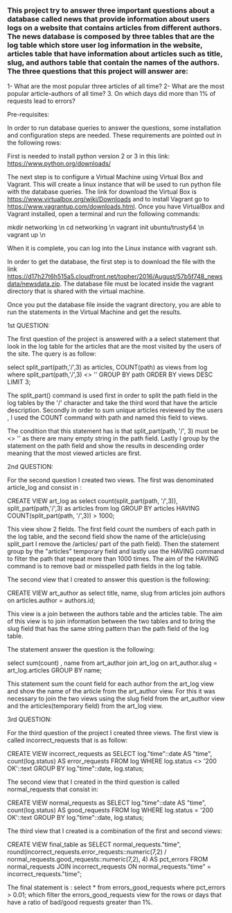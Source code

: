 ### This project try to answer three important questions about a database called news that provide information about users logs on a website that contains articles from different authors. The news database is composed by three tables that are the log table which store user log information in the website, articles table that have information about articles such as title, slug,  and authors table that contain the names of the authors. The three questions that this project will answer are: 

1- What are the most popular three articles of all time?
2- What are the most popular article-authors of all time?
3. On which days did more than 1% of requests lead to errors?

Pre-requisites: 

In order to run database queries to answer the questions, some installation and configuration steps are needed. These requirements are pointed out in the following rows:

First is needed to install python version 2 or 3 in this link: https://www.python.org/downloads/

The next step is to configure a Virtual Machine using Virtual Box and Vagrant. This will create a linux instance that will be used to run python file with the database queries. The link for download the Virtual Box is https://www.virtualbox.org/wiki/Downloads and to install Vagrant go to https://www.vagrantup.com/downloads.html. Once you have VirtualBox and Vagrant installed, open a terminal and run the following commands:

mkdir networking \n
cd networking \n
vagrant init ubuntu/trusty64 \n
vagrant up \n

When it is complete, you can log into the Linux instance with vagrant ssh.

In order to get the database, the first step is to download the file with the link https://d17h27t6h515a5.cloudfront.net/topher/2016/August/57b5f748_newsdata/newsdata.zip. The database file must be located inside the vagrant directory that is shared with the virtual machine.

Once you put the database file inside the vagrant directory, you are able to run the statements in the Virtual Machine and get the results.  

1st QUESTION: 

The first question of the project is answered with a a select statement that look in the log table for the articles that are the most visited by the users of the site. The query is as follow: 

  select split_part(path,'/',3) as articles, COUNT(path) as views from log where split_part(path,'/',3) <> '' GROUP BY path ORDER BY views DESC LIMIT 3;

  The split_part() command is used first in order to split the path field in the log tables by the '/' character and take the third word  that have the article description. Secondly in order to sum unique articles reviewed by the users , I used the COUNT command with path and named this field to views. 

  The condition that this statement has is that split_part(path, '/', 3) must be <> '' as there are many empty string in the path field. Lastly I group by the statement on the path field and show the results in descending order meaning that the most viewed articles are first. 

2nd QUESTION: 

For the second question I created two views. The first was denominated article_log and consist in : 

CREATE VIEW art_log as select count(split_part(path, '/',3)), 
    split_part(path,'/',3) as articles 
    from log 
    GROUP BY articles 
    HAVING COUNT(split_part(path, '/',3)) > 1000;
 
This view show 2 fields. The first field count the numbers of each path in the log table, and the second field show the name of the article(using split_part I remove the /articles/ part of the path field). Then the statement group by the "articles" temporary field and lastly use the HAVING command to filter the path that repeat more than 1000 times. The aim of the HAVING command is to remove bad or misspelled path fields in the log table.

The second view that I created to answer this question is the following:

CREATE VIEW art_author as select title, name, slug 
    from articles 
    join authors 
    on articles.author = authors.id;
    
This view is a join between the authors table and the articles table. The aim of this view is to join information between the two tables and to bring the slug field that has the same string pattern than the path field of the log table.


The statement answer the question is the following: 

select sum(count) , name from art_author join art_log on art_author.slug = art_log.articles GROUP BY name;

This statement sum the count field for each author from the art_log view and show the name of the article from the art_author view. For this it was necessary to join the two views using the slug field from the art_author view and the articles(temporary field) from the art_log view.


3rd QUESTION: 

For the third question of the project I created three views. The first view is called incorrect_requests that is as follow: 

CREATE VIEW incorrect_requests as SELECT log."time"::date AS "time",
    count(log.status) AS error_requests
   FROM log
  WHERE log.status <> '200 OK'::text
  GROUP BY log."time"::date, log.status;

The second view that I created in the third question is called normal_requests that consist in:

CREATE VIEW normal_requests as SELECT log."time"::date AS "time",
    count(log.status) AS good_requests
   FROM log
  WHERE log.status = '200 OK'::text
  GROUP BY log."time"::date, log.status;


The third view that I created is a combination of the first and second views: 

CREATE VIEW final_table as SELECT normal_requests."time",
    round(incorrect_requests.error_requests::numeric(7,2) / normal_requests.good_requests::numeric(7,2), 4) AS pct_errors
   FROM normal_requests
     JOIN incorrect_requests ON normal_requests."time" = incorrect_requests."time";


The final statement is :  select * from errors_good_requests where pct_errors > 0.01;
which filter the errors_good_requests view for the rows or days that have a ratio of bad/good requests greater than 1%.



